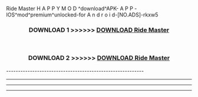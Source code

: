  Ride Master  H A P P Y M O D ^download^APK- A P P -IOS^mod^premium^unlocked-for A n d r o i d-[NO.ADS]-rkxw5



<div align="center">

<h3>DOWNLOAD 1 >>>>>> <a href="https://en-mod.web.app/?en= Ride Master ">DOWNLOAD Ride Master  </a></h3><br>

<h3>DOWNLOAD 2 >>>>>> <a href="https://en-mod.web.app/?en= Ride Master ">DOWNLOAD Ride Master  </a></h3>

</div>
----------------------------------------------------------

----------------------------------------------------------

----------------------------------------------------------

----------------------------------------------------------



